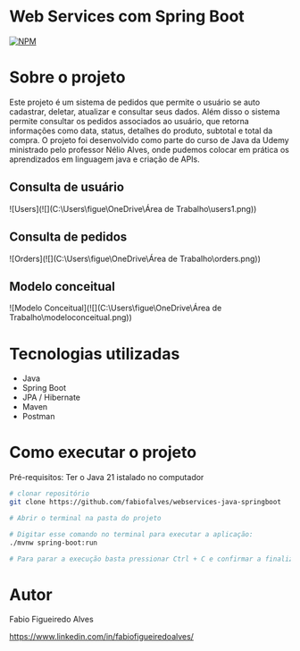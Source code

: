 # Web Services com Spring Boot
[![NPM](https://img.shields.io/npm/l/react)](https://github.com/fabiofalves/webservices-java-springboot/blob/main/LICENSE)

# Sobre o projeto

Este projeto é um sistema de pedidos que permite o usuário se auto cadastrar, deletar, atualizar e consultar seus dados. Além disso o sistema permite consultar os pedidos associados ao usuário, que retorna informações como data, status, detalhes do produto, subtotal e total da compra.
O projeto foi desenvolvido como parte do curso de Java da Udemy ministrado pelo professor Nélio Alves, onde pudemos colocar em prática os aprendizados em linguagem java e criação de APIs.

## Consulta de usuário
![Users](![](C:\Users\figue\OneDrive\Área de Trabalho\users1.png))

## Consulta de pedidos
![Orders](![](C:\Users\figue\OneDrive\Área de Trabalho\orders.png))

## Modelo conceitual
![Modelo Conceitual](![](C:\Users\figue\OneDrive\Área de Trabalho\modeloconceitual.png))

# Tecnologias utilizadas
- Java
- Spring Boot
- JPA / Hibernate
- Maven
- Postman

# Como executar o projeto

Pré-requisitos: Ter o Java 21 istalado no computador

```bash
# clonar repositório
git clone https://github.com/fabiofalves/webservices-java-springboot

# Abrir o terminal na pasta do projeto

# Digitar esse comando no terminal para executar a aplicação:
./mvnw spring-boot:run

# Para parar a execução basta pressionar Ctrl + C e confirmar a finalização do arquivo em lotes
```

# Autor

Fabio Figueiredo Alves

https://www.linkedin.com/in/fabiofigueiredoalves/
